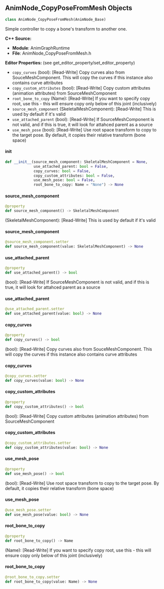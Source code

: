 ## AnimNode_CopyPoseFromMesh Objects

```python
class AnimNode_CopyPoseFromMesh(AnimNode_Base)
```

Simple controller to copy a bone's transform to another one.

**C++ Source:**

- **Module**: AnimGraphRuntime
- **File**: AnimNode_CopyPoseFromMesh.h

**Editor Properties:** (see get_editor_property/set_editor_property)

- ``copy_curves`` (bool):  [Read-Write] Copy curves also from SouceMeshComponent. This will copy the curves if this instance also contains curve attributes
- ``copy_custom_attributes`` (bool):  [Read-Write] Copy custom attributes (animation attributes) from SourceMeshComponent
- ``root_bone_to_copy`` (Name):  [Read-Write] If you want to specify copy root, use this - this will ensure copy only below of this joint (inclusively)
- ``source_mesh_component`` (SkeletalMeshComponent):  [Read-Write] This is used by default if it's valid
- ``use_attached_parent`` (bool):  [Read-Write] If SourceMeshComponent is not valid, and if this is true, it will look for attahced parent as a source
- ``use_mesh_pose`` (bool):  [Read-Write] Use root space transform to copy to the target pose. By default, it copies their relative transform (bone space)

<a id="unreal.AnimNode_CopyPoseFromMesh.__init__"></a>

#### __init__

```python
def __init__(source_mesh_component: SkeletalMeshComponent = None,
             use_attached_parent: bool = False,
             copy_curves: bool = False,
             copy_custom_attributes: bool = False,
             use_mesh_pose: bool = False,
             root_bone_to_copy: Name = "None") -> None
```

<a id="unreal.AnimNode_CopyPoseFromMesh.source_mesh_component"></a>

#### source_mesh_component

```python
@property
def source_mesh_component() -> SkeletalMeshComponent
```

(SkeletalMeshComponent):  [Read-Write] This is used by default if it's valid

<a id="unreal.AnimNode_CopyPoseFromMesh.source_mesh_component"></a>

#### source_mesh_component

```python
@source_mesh_component.setter
def source_mesh_component(value: SkeletalMeshComponent) -> None
```

<a id="unreal.AnimNode_CopyPoseFromMesh.use_attached_parent"></a>

#### use_attached_parent

```python
@property
def use_attached_parent() -> bool
```

(bool):  [Read-Write] If SourceMeshComponent is not valid, and if this is true, it will look for attahced parent as a source

<a id="unreal.AnimNode_CopyPoseFromMesh.use_attached_parent"></a>

#### use_attached_parent

```python
@use_attached_parent.setter
def use_attached_parent(value: bool) -> None
```

<a id="unreal.AnimNode_CopyPoseFromMesh.copy_curves"></a>

#### copy_curves

```python
@property
def copy_curves() -> bool
```

(bool):  [Read-Write] Copy curves also from SouceMeshComponent. This will copy the curves if this instance also contains curve attributes

<a id="unreal.AnimNode_CopyPoseFromMesh.copy_curves"></a>

#### copy_curves

```python
@copy_curves.setter
def copy_curves(value: bool) -> None
```

<a id="unreal.AnimNode_CopyPoseFromMesh.copy_custom_attributes"></a>

#### copy_custom_attributes

```python
@property
def copy_custom_attributes() -> bool
```

(bool):  [Read-Write] Copy custom attributes (animation attributes) from SourceMeshComponent

<a id="unreal.AnimNode_CopyPoseFromMesh.copy_custom_attributes"></a>

#### copy_custom_attributes

```python
@copy_custom_attributes.setter
def copy_custom_attributes(value: bool) -> None
```

<a id="unreal.AnimNode_CopyPoseFromMesh.use_mesh_pose"></a>

#### use_mesh_pose

```python
@property
def use_mesh_pose() -> bool
```

(bool):  [Read-Write] Use root space transform to copy to the target pose. By default, it copies their relative transform (bone space)

<a id="unreal.AnimNode_CopyPoseFromMesh.use_mesh_pose"></a>

#### use_mesh_pose

```python
@use_mesh_pose.setter
def use_mesh_pose(value: bool) -> None
```

<a id="unreal.AnimNode_CopyPoseFromMesh.root_bone_to_copy"></a>

#### root_bone_to_copy

```python
@property
def root_bone_to_copy() -> Name
```

(Name):  [Read-Write] If you want to specify copy root, use this - this will ensure copy only below of this joint (inclusively)

<a id="unreal.AnimNode_CopyPoseFromMesh.root_bone_to_copy"></a>

#### root_bone_to_copy

```python
@root_bone_to_copy.setter
def root_bone_to_copy(value: Name) -> None
```

<a id="unreal.AnimNode_CurveSource"></a>